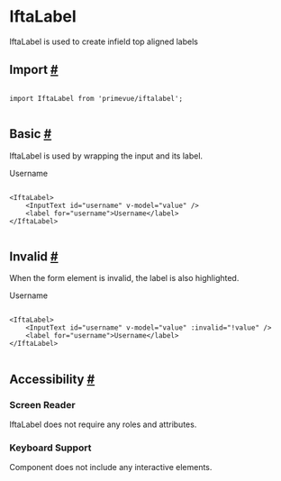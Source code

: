 # IftaLabel

IftaLabel is used to create infield top aligned labels

## Import [#](https://primevue.org/iftalabel/#import)

```

import IftaLabel from 'primevue/iftalabel';


```

## Basic [#](https://primevue.org/iftalabel/#basic)

IftaLabel is used by wrapping the input and its label.

Username

```

<IftaLabel>
    <InputText id="username" v-model="value" />
    <label for="username">Username</label>
</IftaLabel>


```

## Invalid [#](https://primevue.org/iftalabel/#invalid)

When the form element is invalid, the label is also highlighted.

Username

```

<IftaLabel>
    <InputText id="username" v-model="value" :invalid="!value" />
    <label for="username">Username</label>
</IftaLabel>


```

## Accessibility [#](https://primevue.org/iftalabel/#accessibility)

### Screen Reader

IftaLabel does not require any roles and attributes.

### Keyboard Support

Component does not include any interactive elements.